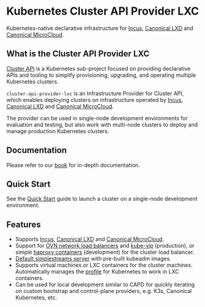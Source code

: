 # Kubernetes Cluster API Provider LXC

Kubernetes-native declarative infrastructure for [Incus](https://linuxcontainers.org/incus/introduction/), [Canonical LXD](https://canonical.com/lxd) and [Canonical MicroCloud](https://canonical.com/microcloud).

## What is the Cluster API Provider LXC

[Cluster API](https://cluster-api.sigs.k8s.io) is a Kubernetes sub-project focused on providing declarative APIs and tooling to simplify provisioning, upgrading, and operating multiple Kubernetes clusters.

`cluster-api-provider-lxc` is an Infrastructure Provider for Cluster API, which enables deploying clusters on infrastructure operated by [Incus](https://linuxcontainers.org/incus/introduction/), [Canonical LXD](https://canonical.com/lxd) and [Canonical MicroCloud](https://canonical.com/microcloud).

The provider can be used in single-node development environments for evaluation and testing, but also work with multi-node clusters to deploy and manage production Kubernetes clusters.

## Documentation

Please refer to our [book](https://neoaggelos.github.io/cluster-api-provider-lxc) for in-depth documentation.

## Quick Start

See the [Quick Start](./tutorial/quick-start.md) guide to launch a cluster on a single-node development environment.

## Features

- Supports [Incus](https://linuxcontainers.org/incus/introduction/), [Canonical LXD](https://canonical.com/lxd) and [Canonical MicroCloud](https://canonical.com/microcloud).
- Support for [OVN network load balancers](./reference/templates/ovn.md) and [kube-vip](./reference/templates/kube-vip.md) (production), or simple [haproxy containers](./reference/templates/) (development) for the cluster load balancer.
- [Default simplestreams server](./reference/default-simplestreams-server.md) with pre-built kubeadm images.
- Supports virtual machines or LXC containers for the cluster machines. Automatically manages the [profile](./reference/profile/kubeadm.md) for Kubernetes to work in LXC containers.
- Can be used for local development similar to CAPD for quickly iterating on custom bootstrap and control-plane providers, e.g. K3s, Canonical Kubernetes, etc.
